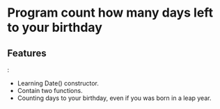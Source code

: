 # Program count how many days left to your birthday

## Features
:
+ Learning Date() constructor.
+ Contain two functions.
+ Counting days to your birthday, even if you was born in a leap year.
